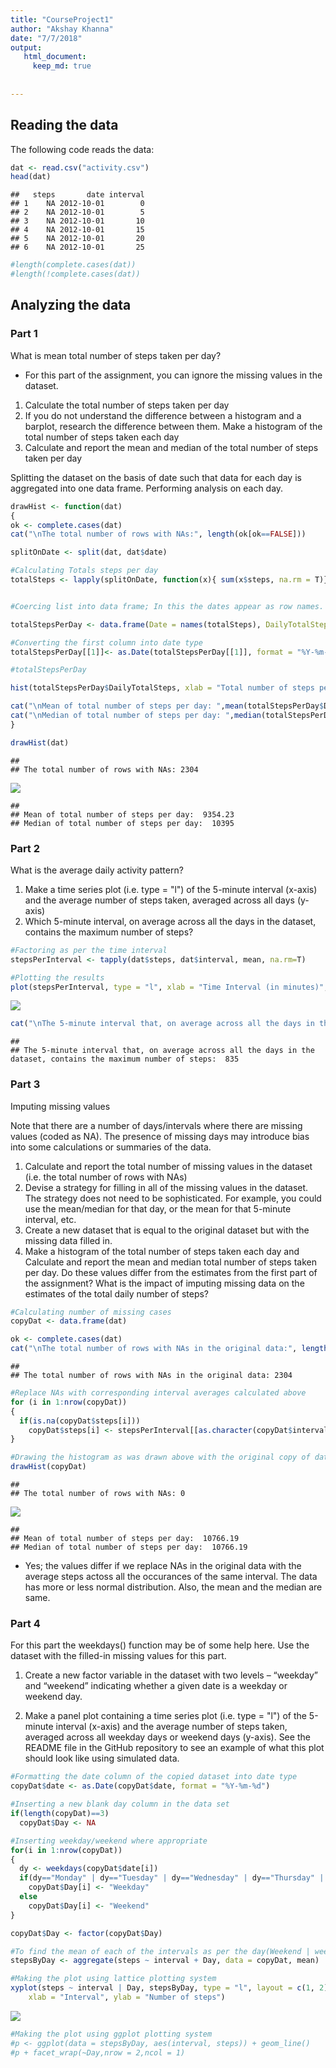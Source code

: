 ```yaml
---
title: "CourseProject1"
author: "Akshay Khanna"
date: "7/7/2018"
output:
   html_document:
     keep_md: true
    
    
---
```




## Reading the data

The following code reads the data:


```r
dat <- read.csv("activity.csv")
head(dat)
```

```
##   steps       date interval
## 1    NA 2012-10-01        0
## 2    NA 2012-10-01        5
## 3    NA 2012-10-01       10
## 4    NA 2012-10-01       15
## 5    NA 2012-10-01       20
## 6    NA 2012-10-01       25
```

```r
#length(complete.cases(dat))
#length(!complete.cases(dat))
```

## Analyzing the data

### Part 1

What is mean total number of steps taken per day?

* For this part of the assignment, you can ignore the missing values in the dataset.

1. Calculate the total number of steps taken per day
2. If you do not understand the difference between a histogram and a barplot, research the difference between them. Make a histogram of the total number of steps taken each day
3. Calculate and report the mean and median of the total number of steps taken per day

Splitting the dataset on the basis of date such that data for each day is aggregated into one data frame.
Performing analysis on each day.


```r
drawHist <- function(dat)
{
ok <- complete.cases(dat)
cat("\nThe total number of rows with NAs:", length(ok[ok==FALSE]))

splitOnDate <- split(dat, dat$date)

#Calculating Totals steps per day
totalSteps <- lapply(splitOnDate, function(x){ sum(x$steps, na.rm = T)})


#Coercing list into data frame; In this the dates appear as row names. We want to convert it into a date column. Use the following code. This can also be done by first converting into a data frame and using setDT function from the data.table package

totalStepsPerDay <- data.frame(Date = names(totalSteps), DailyTotalSteps = unlist(totalSteps), row.names = NULL)

#Converting the first column into date type
totalStepsPerDay[[1]]<- as.Date(totalStepsPerDay[[1]], format = "%Y-%m-%d")

#totalStepsPerDay

hist(totalStepsPerDay$DailyTotalSteps, xlab = "Total number of steps per day", main = "Frequency of daily total number of steps")

cat("\nMean of total number of steps per day: ",mean(totalStepsPerDay$DailyTotalSteps))
cat("\nMedian of total number of steps per day: ",median(totalStepsPerDay$DailyTotalSteps))
}

drawHist(dat)
```

```
## 
## The total number of rows with NAs: 2304
```

![](./figures/unnamed-chunk-2-1.png)<!-- -->

```
## 
## Mean of total number of steps per day:  9354.23
## Median of total number of steps per day:  10395
```

### Part 2

What is the average daily activity pattern?

1. Make a time series plot (i.e.  type = "l") of the 5-minute interval (x-axis) and the average number of steps taken, averaged across all days (y-axis)
2. Which 5-minute interval, on average across all the days in the dataset, contains the maximum number of steps?


```r
#Factoring as per the time interval
stepsPerInterval <- tapply(dat$steps, dat$interval, mean, na.rm=T)

#Plotting the results
plot(stepsPerInterval, type = "l", xlab = "Time Interval (in minutes)", ylab = "Average number of steps", main = "Time Series Plot")
```

![](./figures/unnamed-chunk-3-1.png)<!-- -->

```r
cat("\nThe 5-minute interval that, on average across all the days in the dataset, contains the maximum number of steps: ",names(stepsPerInterval[which.max(stepsPerInterval)]))  
```

```
## 
## The 5-minute interval that, on average across all the days in the dataset, contains the maximum number of steps:  835
```


### Part 3

Imputing missing values

Note that there are a number of days/intervals where there are missing values (coded as NA). The presence of missing days may introduce bias into some calculations or summaries of the data.

1. Calculate and report the total number of missing values in the dataset (i.e. the total number of rows with NAs)
2. Devise a strategy for filling in all of the missing values in the dataset. The strategy does not need to be sophisticated. For example, you could use the mean/median for that day, or the mean for that 5-minute interval, etc.
3. Create a new dataset that is equal to the original dataset but with the missing data filled in.
4. Make a histogram of the total number of steps taken each day and Calculate and report the mean and median total number of steps taken per day. Do these values differ from the estimates from the first part of the assignment? What is the impact of imputing missing data on the estimates of the total daily number of steps?



```r
#Calculating number of missing cases
copyDat <- data.frame(dat)

ok <- complete.cases(dat)
cat("\nThe total number of rows with NAs in the original data:", length(ok[ok==FALSE]))
```

```
## 
## The total number of rows with NAs in the original data: 2304
```

```r
#Replace NAs with corresponding interval averages calculated above
for (i in 1:nrow(copyDat))
{
  if(is.na(copyDat$steps[i]))
    copyDat$steps[i] <- stepsPerInterval[[as.character(copyDat$interval[i])]]
}

#Drawing the histogram as was drawn above with the original copy of data which had NAs
drawHist(copyDat)
```

```
## 
## The total number of rows with NAs: 0
```

![](./figures/unnamed-chunk-4-1.png)<!-- -->

```
## 
## Mean of total number of steps per day:  10766.19
## Median of total number of steps per day:  10766.19
```
* Yes; the values differ if we replace NAs in the original data with the average steps actoss all the occurances of the same interval. The data has more or less normal distribution. Also, the mean and the median are same.

### Part 4

For this part the weekdays() function may be of some help here. Use the dataset with the filled-in missing values for this part.

1. Create a new factor variable in the dataset with two levels – “weekday” and “weekend” indicating whether a given date is a weekday or weekend day.

2. Make a panel plot containing a time series plot (i.e. type = "l") of the 5-minute interval (x-axis) and the average number of steps taken, averaged across all weekday days or weekend days (y-axis). See the README file in the GitHub repository to see an example of what this plot should look like using simulated data.



```r
#Formatting the date column of the copied dataset into date type
copyDat$date <- as.Date(copyDat$date, format = "%Y-%m-%d")

#Inserting a new blank day column in the data set
if(length(copyDat)==3)
  copyDat$Day <- NA

#Inserting weekday/weekend where appropriate
for(i in 1:nrow(copyDat))
{
  dy <- weekdays(copyDat$date[i])
  if(dy=="Monday" | dy=="Tuesday" | dy=="Wednesday" | dy=="Thursday" | dy=="Friday")
    copyDat$Day[i] <- "Weekday"
  else
    copyDat$Day[i] <- "Weekend"
}

copyDat$Day <- factor(copyDat$Day)

#To find the mean of each of the intervals as per the day(Weekend | weekday). 'Aggregate' outputs a data frame which is easier to manipulate. We can split the dataset as per the day and then use tappply but the output is a list which again has to be conveted to data frame for the plot
stepsByDay <- aggregate(steps ~ interval + Day, data = copyDat, mean)

#Making the plot using lattice plotting system
xyplot(steps ~ interval | Day, stepsByDay, type = "l", layout = c(1, 2), 
    xlab = "Interval", ylab = "Number of steps")
```

![](./figures/unnamed-chunk-5-1.png)<!-- -->

```r
#Making the plot using ggplot plotting system
#p <- ggplot(data = stepsByDay, aes(interval, steps)) + geom_line()
#p + facet_wrap(~Day,nrow = 2,ncol = 1)
```

